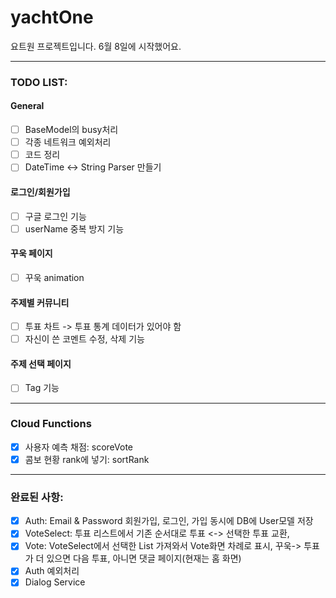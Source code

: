 # yachtOne

요트원 프로젝트입니다. 6월 8일에 시작했어요.

---

### TODO LIST:

#### General

- [ ] BaseModel의 busy처리
- [ ] 각종 네트워크 예외처리
- [ ] 코드 정리
- [ ] DateTime <-> String Parser 만들기

#### 로그인/회원가입

- [ ] 구글 로그인 기능
- [ ] userName 중복 방지 기능

#### 꾸욱 페이지

- [ ] 꾸욱 animation

#### 주제별 커뮤니티

- [ ] 투표 차트 -> 투표 통계 데이터가 있어야 함
- [ ] 자신이 쓴 코멘트 수정, 삭제 기능

#### 주제 선택 페이지

- [ ] Tag 기능

---

### Cloud Functions

- [x] 사용자 예측 채점: scoreVote
- [x] 콤보 현황 rank에 넣기: sortRank

---

### 완료된 사항:

- [x] Auth: Email & Password 회원가입, 로그인, 가입 동시에 DB에 User모델 저장
- [x] VoteSelect: 투표 리스트에서 기존 순서대로 투표 <-> 선택한 투표 교환,
- [x] Vote: VoteSelect에서 선택한 List 가져와서 Vote화면 차례로 표시, 꾸욱-> 투표가 더 있으면 다음 투표, 아니면 댓글 페이지(현재는 홈 화면)
- [x] Auth 예외처리
- [x] Dialog Service
